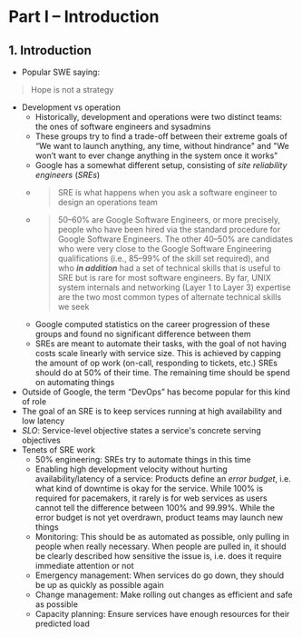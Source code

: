# Part I – Introduction

## 1. Introduction

- Popular SWE saying:
> Hope is not a strategy
- Development vs operation
    - Historically, development and operations were two distinct teams: the ones of software engineers and sysadmins
    - These groups try to find a trade-off between their extreme goals of “We want to launch anything, any time, without hindrance" and "We won’t want to ever change anything in the system once it works"
    - Google has a somewhat different setup, consisting of *site reliability engineers* (*SREs*)
    - > SRE is what happens when you ask a software engineer to design an operations team
    - > 50–60% are Google Software Engineers, or more precisely, people who have been hired via the standard procedure for Google Software Engineers. The other 40–50% are candidates who were very close to the Google Software Engineering qualifications (i.e., 85–99% of the skill set required), and who ***in addition*** had a set of technical skills that is useful to SRE but is rare for most software engineers. By far, UNIX system internals and networking (Layer 1 to Layer 3) expertise are the two most common types of alternate technical skills we seek
    - Google computed statistics on the career progression of these groups and found no significant difference between them
    - SREs are meant to automate their tasks, with the goal of not having costs scale linearly with service size. This is achieved by capping the amount of op work (on-call, responding to tickets, etc.) SREs should do at 50% of their time. The remaining time should be spend on automating things
- Outside of Google, the term “DevOps” has become popular for this kind of role
- The goal of an SRE is to keep services running at high availability and low latency
- *SLO*: Service-level objective states a service's concrete serving objectives
- Tenets of SRE work
    - 50% engineering: SREs try to automate things in this time
    - Enabling high development velocity without hurting availability/latency of a service: Products define an *error budget*, i.e. what kind of downtime is okay for the service. While 100% is required for pacemakers, it rarely is for web services as users cannot tell the difference between 100% and 99.99%. While the error budget is not yet overdrawn, product teams may launch new things
    - Monitoring: This should be as automated as possible, only pulling in people when really necessary. When people are pulled in, it should be clearly described how sensitive the issue is, i.e. does it require immediate attention or not
    - Emergency management: When services do go down, they should be up as quickly as possible again
    - Change management: Make rolling out changes as efficient and safe as possible
    - Capacity planning: Ensure services have enough resources for their predicted load
